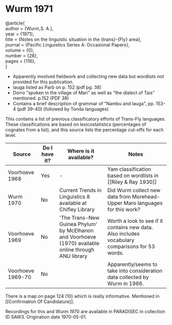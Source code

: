 # Wurm 1971

@article{  
	author = {Wurm,S. A.},  
	year = {1971},  
	title = {Notes on the linguistic situation in the {trans}-{Fly} area},  
	journal = {Pacific Linguistics Series A: Occasional Papers},  
	volume = {0},  
	number = {28},  
	pages = {116},  
}


- Apparently involved fieldwork and collecting new data but wordlists not provided for this publication.
- Iauga listed as Parb on p. 152 (pdf pg. 38)
- Dorro "spoken in the village of Mari" as well as "the dialect of Tais" mentioned. p.152 (PDF 38)
- Contains a brief description of grammar of "Nambu and Iauga", pp. 153-4 (pdf 39-40) (followed by Tonda languages)


This contains a list of previous classificatory efforts of Trans-Fly languages. These classifications are based on lexicostatistics (percentages of cognates from a list), and this source lists the percentage cut-offs for each level.

| Source            | Do I have it? | Where is it available?                                                                               | Notes                                                                                           |
| ----------------- | ------------- | ---------------------------------------------------------------------------------------------------- | ----------------------------------------------------------------------------------------------- |
| Voorhoeve 1968    | Yes           | -                                                                                                    | Yam classification based on wordlists in [[Riley & Ray 1930]]                                   |
| Wurm 1970         | No            | Current Trends in Linguistics 8 available at Chifley Library                                         | Did Wurm collect new data from Morehead-Upper Maro languages for this work?                     |
| Voorhoeve 1969    | No            | 'The Trans-New Guinea Phylum' by McElhanon and Voorhoeve (1970) available online through ANU library | Worth a look to see if it contains new data. Also includes vocabulary comparisons for 53 words. |
| Voorhoeve 1969-70 | No            |                                                                                                      | Apparently/seems to take into consideration data collected by Wurm in 1966.                     |


There is a map on page 124 (10) which is really informative. Mentioned in [[Confirmation Of Candidature]]. 

Recordings for this and Wurm 1970 are available in PARADISEC in collection ID SAW3. Origination date 1970-05-01. 
